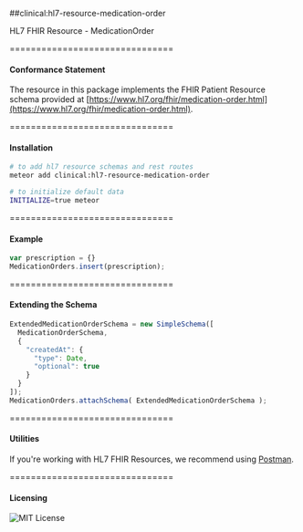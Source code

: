 ##clinical:hl7-resource-medication-order

HL7 FHIR Resource - MedicationOrder


===============================
#### Conformance Statement  

The resource in this package implements the FHIR Patient Resource schema provided at  [https://www.hl7.org/fhir/medication-order.html](https://www.hl7.org/fhir/medication-order.html).  


===============================
#### Installation  

````bash
# to add hl7 resource schemas and rest routes
meteor add clinical:hl7-resource-medication-order

# to initialize default data
INITIALIZE=true meteor
````

===============================
#### Example   

```js
var prescription = {}
MedicationOrders.insert(prescription);
```

===============================
#### Extending the Schema

```js
ExtendedMedicationOrderSchema = new SimpleSchema([
  MedicationOrderSchema,
  {
    "createdAt": {
      "type": Date,
      "optional": true
    }
  }
]);
MedicationOrders.attachSchema( ExtendedMedicationOrderSchema );
```



===============================
#### Utilities  

If you're working with HL7 FHIR Resources, we recommend using [Postman](https://chrome.google.com/webstore/detail/postman/fhbjgbiflinjbdggehcddcbncdddomop?hl=en).




===============================
#### Licensing  

![MIT License](https://img.shields.io/badge/license-MIT-blue.svg)
